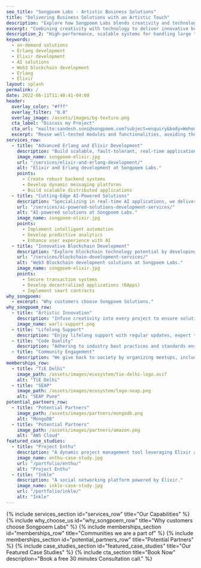 ```yaml
---
seo_title: "Songpoem Labs - Artistic Business Solutions"
title: "Delivering Business Solutions with an Artistic Touch"
description: "Explore how Songpoem Labs blends creativity and technology to deliver cutting-edge business solutions. We specialize in Erlang/Elixir development, AI solutions, and blockchain technology."
excerpt: "Combining creativity with technology to deliver innovative business solutions."
description_2: "High-performance, scalable systems for handling large traffic and user activity seamlessly."
keywords:
  - on-demand solutions
  - Erlang development
  - Elixir development
  - AI solutions
  - Web3 blockchain development
  - Erlang
  - Elixir
layout: splash
permalink: /
date: 2022-06-11T11:48:41-04:00
header:
  overlay_color: "#fff"
  overlay_filter: "0.8"
  overlay_image: /assets/images/bg-texture.png
  cta_label: "Discuss my Project"
  cta_url: "mailto:sandesh.soni@songpoem.com?subject=enquiry&body=Wehomepage"
  excerpt: "Reuse well-tested modules and functionalities, avoiding the need to build from scratch."
services_row:
  - title: "Advanced Erlang and Elixir Development"
    description: "Build scalable, fault-tolerant, real-time applications using Erlang/Elixir."
    image_name: songpoem-elixir.jpg
    url: "/services/elixir-and-erlang-development/"
    alt: "Elixir and Erlang development at Songpoem Labs."
    points:
      - Create robust backend systems
      - Develop dynamic messaging platforms
      - Build scalable distributed applications
  - title: "Cutting-Edge AI-Powered Solutions"
    description: "Specializing in real-time AI applications, we deliver solutions combining responsiveness with intelligent decision-making."
    url: "/services/ai-powered-solutions-development-services/"
    alt: "AI-powered solutions at Songpoem Labs."
    image_name: songpoem-elixir.jpg
    points:
      - Implement intelligent automation
      - Develop predictive analytics
      - Enhance user experience with AI
  - title: "Innovative Blockchain Development"
    description: "Explore blockchain technology potential by developing decentralized applications (DApps)."
    url: "/services/blockchain-development-services/"
    alt: "Web3 Blockchain development solutions at Songpoem Labs."
    image_name: songpoem-elixir.jpg
    points:
      - Secure transaction systems
      - Develop decentralized applications (DApps)
      - Implement smart contracts
why_songpoem:
  - excerpt: "Why customers choose Songpoem Solutions."
why_songpoem_row:
  - title: "Artistic Innovation"
    description: "Infuse creativity into every project to ensure solutions not only perform flawlessly but also inspire and engage."
    image_name: warli-support.png
  - title: "Lifelong Support"
    description: "Enjoy lifelong support with regular updates, expert troubleshooting, and personalized consultations."
  - title: "Code Quality"
    description: "Adhering to industry best practices and standards ensures your projects are built on a foundation of clean, efficient, and scalable code."
  - title: "Community Engagement"
    description: "We give back to society by organizing meetups, including Elixir Pune Meetup and Elixir Bengaluru Meetup."
memberships_row:
  - title: "TiE Delhi"
    image_path: /assets/images/ecosystem/tie-delhi-logo.avif
    alt: "TiE Delhi"
  - title: "SEAP"
    image_path: /assets/images/ecosystem/logo-seap.png
    alt: "SEAP Pune"
potential_partners_row:
  - title: "Potential Partners"
    image_path: /assets/images/partners/mongodb.png
    alt: "MongoDB"
  - title: "Potential Partners"
    image_path: /assets/images/partners/amazon.png
    alt: "AWS Cloud"
featured_case_studies:
  - title: "Project Enthu"
    description: "A dynamic project management tool leveraging Elixir and Phoenix."
    image_name: enthu-case-study.jpg
    url: "/portfolio/enthu/"
    alt: "Project Enthu"
  - title: "Inkle"
    description: "A social networking platform powered by Elixir."
    image_name: inkle-case-study.jpg
    url: "/portfolio/inkle/"
    alt: "Inkle"
---
```


{% include services_section id="services_row" title="Our Capabilities" %}
{% include why_choose_us id="why_songpoem_row" title="Why customers choose Songpoem Labs" %}
{% include memberships_section id="memberships_row" title="Communities we are a part of" %}
{% include memberships_section id="potential_partners_row" title="Potential Partners" %}
{% include case_studies_section id="featured_case_studies" title="Our Featured Case Studies" %}
{% include cta_section title="Book Now" description="Book a free 30 minutes Consultation call." %}
